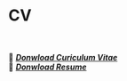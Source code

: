 # CV

<!-- Place this tag in your head or just before your close body tag. -->
<br>

📄 **[*Donwload Curiculum Vitae*](https://github.com/jmhuer/jmhuer.github.io/raw/master/latex-resume/juan-resume/resume.pdf)**
<br>
📄 **[*Donwload Resume*](https://github.com/jmhuer/jmhuer.github.io/raw/master/latex-resume/juan-resume/resume.pdf)**
<br>